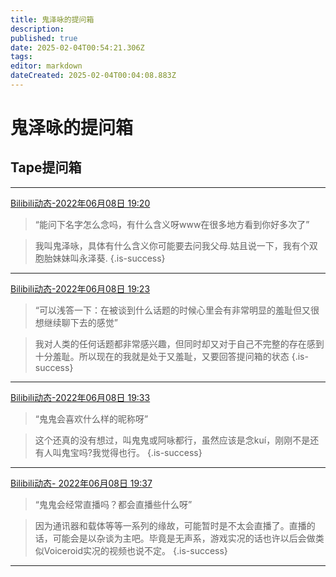 ```yaml
---
title: 鬼泽咏的提问箱
description: 
published: true
date: 2025-02-04T00:54:21.306Z
tags: 
editor: markdown
dateCreated: 2025-02-04T00:04:08.883Z
---
```


# 鬼泽咏的提问箱

## Tape提问箱
-----------------------------
[Bilibili动态-2022年06月08日 19:20](https://www.bilibili.com/opus/669364910749122579)
> “能问下名字怎么念吗，有什么含义呀www在很多地方看到你好多次了”

> 我叫鬼泽咏，具体有什么含义你可能要去问我父母.姑且说一下，我有个双胞胎妹妹叫永泽葵.
{.is-success}

-----------------------------
[Bilibili动态-2022年06月08日 19:23](https://www.bilibili.com/opus/669365907189923908)
> “可以浅答一下：在被谈到什么话题的时候心里会有非常明显的羞耻但又很想继续聊下去的感觉”

> 我对人类的任何话题都非常感兴趣，但同时却又对于自己不完整的存在感到十分羞耻。所以现在的我就是处于又羞耻，又要回答提问箱的状态
{.is-success}
------------------------------

[Bilibili动态-2022年06月08日 19:33](https://www.bilibili.com/opus/669368466988335106)
> “鬼鬼会喜欢什么样的昵称呀”

> 这个还真的没有想过，叫鬼鬼或阿咏都行，虽然应该是念kuí，刚刚不是还有人叫鬼宝吗?我觉得也行。
{.is-success}
------------------------------

[Bilibili动态- 2022年06月08日 19:37](https://www.bilibili.com/opus/669369514964549654)
> “鬼鬼会经常直播吗？都会直播些什么呀”

> 因为通讯器和载体等等一系列的缘故，可能暂时是不太会直播了。直播的话，可能会是以杂谈为主吧。毕竟是无声系，游戏实况的话也许以后会做类似Voiceroid实况的视频也说不定。
{.is-success}
------------------------------
